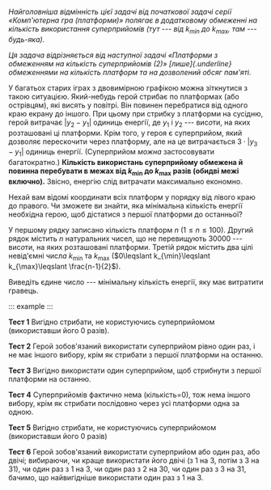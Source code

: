 *Найголовніша відмінність цієї задачі від початкової задачі серії
«Комп'ютерна гра (платформи)» полягає в додатковому обмеженні на
кількість використання суперприйомів (тут --- від $k_{\min}$ до
$k_{\max}$, там --- будь-яка).*

*Ця задача відрізняється від наступної задачі «Платформи з обмеженням на
кількість суперприйомів (2)» [лише]{.underline} обмеженнями на кількість
платформ та на дозволений обсяг пам'яті.*

У багатьох старих іграх з двовимірною графікою можна зіткнутися з такою
ситуацією. Який-небудь герой стрибає по платформах (або острівцям), які
висять у повітрі. Він повинен перебратися від одного краю екрану до
іншого. При цьому при стрибку з платформи на сусідню, герой витрачає
$|y_2-y_1|$ одиниць енергії, де $y_1$ і $y_2$ --- вис*о*ти, на яких
розташовані ці платформи. Крім того, у героя є суперприйом, який
дозволяє перескочити через платформу, але на це витрачається
$3\cdot|y_3-y_1|$ одиниць енергії. (Суперприйом *можна* застосовувати
багатократно.) **Кількість використань суперприйому обмежена й повинна
перебувати в межах від $k_{\min}$ до $k_{\max}$ разів (обидві межі
включно).** Звісно, енергію слід витрачати максимально економно.

Нехай вам відомі координати всіх платформ у порядку від лівого краю до
правого. Чи зможете ви знайти, яка мінімальна кількість енергії
необхідна герою, щоб дістатися з першої платформи до останньої?

У першому рядку записано кількість платформ $n$
($1\leqslant n\leqslant 100$). Другий рядок містить $n$ натуральних
чисел, що не перевищують 30000 --- вис*о*ти, на яких розташовані
платформи. Третій рядок містить два цілі невід'ємні числ*а* $k_{\min}$
та $k_{\max}$
($0\leqslant k_{\min}\leqslant k_{\max}\leqslant \frac{n-1}{2}$).

Виведіть єдине число --- мінімальну кількість енергії, яку має витратити
гравець.

::: example
:::

**Тест 1** Вигідно стрибати, не користуючись суперприйомом (використавши
його 0 разів).

**Тест 2** Герой зобов'язаний використати суперприйом рівно один раз, і
не має іншого вибору, крім як стрибати з першої платформи на останню.

**Тест 3** Вигідно використати один суперприйом, щоб стрибнути з першої
платформи на останню.

**Тест 4** Суперприйомів фактично нема (кількість=0), тож нема іншого
вибору, крім як стрибати послідовно через усі платформи одна за одною.

**Тест 5** Вигідно стрибати, не користуючись суперприйомом (використавши
його 0 разів)

**Тест 6** Герой зобов'язаний використати суперприйом або один раз, або
двічі; вибираючи, чи краще використати його двічі (з 1 на 3, потім з 3
на 31), чи один раз з 1 на 3, чи один раз з 2 на 30, чи один раз з 3 на
31, бачимо, що найвигідніше використати один раз з 1 на 3.
